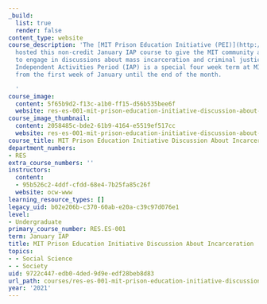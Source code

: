 ```yaml
---
_build:
  list: true
  render: false
content_type: website
course_description: 'The [MIT Prison Education Initiative (PEI)](http://pei.mit.edu/)
  hosted this non-credit January IAP course to give the MIT community an opportunity
  to engage in discussions about mass incarceration and criminal justice reform. The
  Independent Activities Period (IAP) is a special four week term at MIT that runs
  from the first week of January until the end of the month.

  '
course_image:
  content: 5f65b9d2-f13c-a1b0-ff15-d56b535bee6f
  website: res-es-001-mit-prison-education-initiative-discussion-about-incarceration-january-iap-2021
course_image_thumbnail:
  content: 2058485c-bde2-61b9-4164-e5519ef517cc
  website: res-es-001-mit-prison-education-initiative-discussion-about-incarceration-january-iap-2021
course_title: MIT Prison Education Initiative Discussion About Incarceration
department_numbers:
- RES
extra_course_numbers: ''
instructors:
  content:
  - 95b526c2-4ddf-cfdd-68e4-7b25fa85c26f
  website: ocw-www
learning_resource_types: []
legacy_uid: b02e206b-c370-60ab-e20a-c39c97d076e1
level:
- Undergraduate
primary_course_number: RES.ES-001
term: January IAP
title: MIT Prison Education Initiative Discussion About Incarceration
topics:
- - Social Science
- - Society
uid: 9722c447-edb0-4ded-9d9e-edf28beb8d83
url_path: courses/res-es-001-mit-prison-education-initiative-discussion-about-incarceration-january-iap-2021
year: '2021'
---
```

